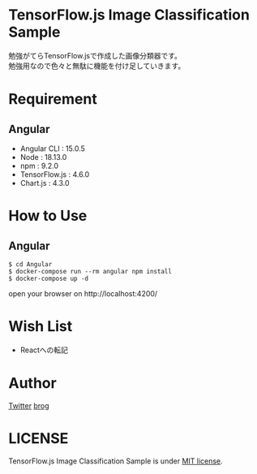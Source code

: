 # TensorFlow.js Image Classification Sample
勉強がてらTensorFlow.jsで作成した画像分類器です。<br>
勉強用なので色々と無駄に機能を付け足していきます。

# Requirement
## Angular
- Angular CLI : 15.0.5
- Node : 18.13.0
- npm : 9.2.0
- TensorFlow.js : 4.6.0
- Chart.js : 4.3.0

# How to Use
## Angular
```
$ cd Angular
$ docker-compose run --rm angular npm install
$ docker-compose up -d
```
open your browser on http://localhost:4200/

# Wish List
- Reactへの転記

# Author
[Twitter](https://twitter.com/tsuneken5)
[brog](https://engineer.tsuneken5.com/)

# LICENSE
TensorFlow.js Image Classification Sample is under [MIT license](https://en.wikipedia.org/wiki/MIT_License).